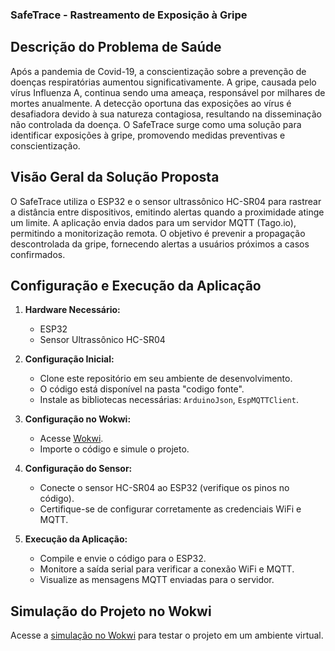 ### SafeTrace - Rastreamento de Exposição à Gripe

## Descrição do Problema de Saúde

Após a pandemia de Covid-19, a conscientização sobre a prevenção de doenças respiratórias aumentou significativamente. A gripe, causada pelo vírus Influenza A, continua sendo uma ameaça, responsável por milhares de mortes anualmente. A detecção oportuna das exposições ao vírus é desafiadora devido à sua natureza contagiosa, resultando na disseminação não controlada da doença. O SafeTrace surge como uma solução para identificar exposições à gripe, promovendo medidas preventivas e conscientização.

## Visão Geral da Solução Proposta

O SafeTrace utiliza o ESP32 e o sensor ultrassônico HC-SR04 para rastrear a distância entre dispositivos, emitindo alertas quando a proximidade atinge um limite. A aplicação envia dados para um servidor MQTT (Tago.io), permitindo a monitorização remota. O objetivo é prevenir a propagação descontrolada da gripe, fornecendo alertas a usuários próximos a casos confirmados.

## Configuração e Execução da Aplicação

1. **Hardware Necessário:**
   - ESP32
   - Sensor Ultrassônico HC-SR04

2. **Configuração Inicial:**
   - Clone este repositório em seu ambiente de desenvolvimento.
   - O código está disponível na pasta "codigo fonte".
   - Instale as bibliotecas necessárias: `ArduinoJson`, `EspMQTTClient`.

3. **Configuração no Wokwi:**
   - Acesse [Wokwi](https://wokwi.com/projects/382284528343665665).
   - Importe o código e simule o projeto.

4. **Configuração do Sensor:**
   - Conecte o sensor HC-SR04 ao ESP32 (verifique os pinos no código).
   - Certifique-se de configurar corretamente as credenciais WiFi e MQTT.

5. **Execução da Aplicação:**
   - Compile e envie o código para o ESP32.
   - Monitore a saída serial para verificar a conexão WiFi e MQTT.
   - Visualize as mensagens MQTT enviadas para o servidor.

## Simulação do Projeto no Wokwi

Acesse a [simulação no Wokwi](https://wokwi.com/projects/382284528343665665) para testar o projeto em um ambiente virtual.
